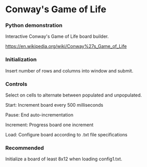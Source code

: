 # Conway's Game of Life
### Python demonstration

Interactive Conway's Game of Life board builder. 

https://en.wikipedia.org/wiki/Conway%27s_Game_of_Life

### Initialization

Insert number of rows and columns into window and submit.

### Controls

Select on cells to alternate between populated and unpopulated.

Start: Increment board every 500 milliseconds

Pause: End auto-incrementation

Increment: Progress board one increment

Load: Configure board according to .txt file specifications

### Recommended

Initialize a board of least 8x12 when loading config1.txt.
